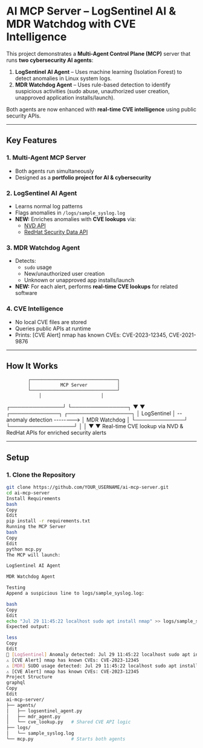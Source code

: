 # AI MCP Server – LogSentinel AI & MDR Watchdog with CVE Intelligence

This project demonstrates a **Multi-Agent Control Plane (MCP)** server that runs **two cybersecurity AI agents**:

1. **LogSentinel AI Agent** – Uses machine learning (Isolation Forest) to detect anomalies in Linux system logs.
2. **MDR Watchdog Agent** – Uses rule-based detection to identify suspicious activities (sudo abuse, unauthorized user creation, unapproved application installs/launch).

Both agents are now enhanced with **real-time CVE intelligence** using public security APIs.

---

## **Key Features**

### **1. Multi-Agent MCP Server**
- Both agents run simultaneously
- Designed as a **portfolio project for AI & cybersecurity**

### **2. LogSentinel AI Agent**
- Learns normal log patterns
- Flags anomalies in `/logs/sample_syslog.log`
- **NEW:** Enriches anomalies with **CVE lookups** via:
  - [NVD API](https://services.nvd.nist.gov/rest/json/cves/2.0)
  - [RedHat Security Data API](https://access.redhat.com/labs/securitydataapi)

### **3. MDR Watchdog Agent**
- Detects:
  - `sudo` usage
  - New/unauthorized user creation
  - Unknown or unapproved app installs/launch
- **NEW:** For each alert, performs **real-time CVE lookups** for related software

### **4. CVE Intelligence**
- No local CVE files are stored
- Queries public APIs at runtime
- Prints:
[CVE Alert] nmap has known CVEs: CVE-2023-12345, CVE-2021-9876

---

## **How It Works**

            ┌────────────────────────────────┐
            │           MCP Server           │
            └────────────────────────────────┘
                │                      │
 ┌──────────────┘                      └───────────────┐
 ▼                                                 ▼
┌─────────────┐ ┌─────────────────┐
│ LogSentinel │ -- anomaly detection --------> │ MDR Watchdog │
└─────────────┘ └─────────────────┘
│                     │
▼                     ▼
Real-time CVE lookup via NVD & RedHat APIs for enriched security alerts


---

## **Setup**

### **1. Clone the Repository**

```bash
git clone https://github.com/YOUR_USERNAME/ai-mcp-server.git
cd ai-mcp-server
Install Requirements
bash
Copy
Edit
pip install -r requirements.txt
Running the MCP Server
bash
Copy
Edit
python mcp.py
The MCP will launch:

LogSentinel AI Agent

MDR Watchdog Agent

Testing
Append a suspicious line to logs/sample_syslog.log:

bash
Copy
Edit
echo "Jul 29 11:45:22 localhost sudo apt install nmap" >> logs/sample_syslog.log
Expected output:

less
Copy
Edit
🚨 [LogSentinel] Anomaly detected: Jul 29 11:45:22 localhost sudo apt install nmap
⚠️ [CVE Alert] nmap has known CVEs: CVE-2023-12345
⚠️ [MDR] SUDO usage detected: Jul 29 11:45:22 localhost sudo apt install nmap
⚠️ [CVE Alert] nmap has known CVEs: CVE-2023-12345
Project Structure
graphql
Copy
Edit
ai-mcp-server/
├── agents/
│   ├── logsentinel_agent.py
│   ├── mdr_agent.py
│   └── cve_lookup.py   # Shared CVE API logic
├── logs/
│   └── sample_syslog.log
└── mcp.py              # Starts both agents

